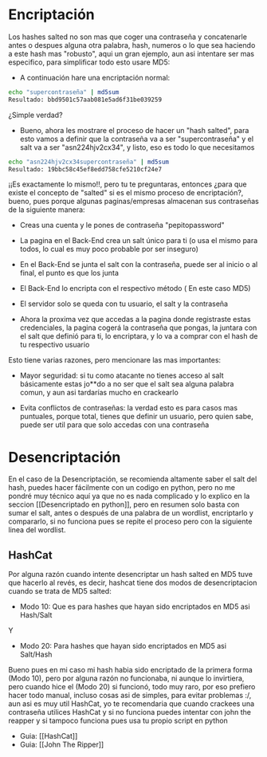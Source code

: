 
# Encriptación

Los hashes salted no son mas que coger una contraseña y concatenarle antes o despues alguna otra palabra, hash, numeros o lo que sea haciendo a este hash mas "robusto", aqui un gran ejemplo, aun asi intentare ser mas especifico, para simplificar todo esto usare MD5:

- A continuación hare una encriptación normal:

```bash
echo "supercontraseña" | md5sum
Resultado: bbd9501c57aab081e5ad6f31be039259
```

¿Simple verdad?

- Bueno, ahora les mostrare el proceso de hacer un "hash salted", para esto vamos a definir que la contraseña va a ser "supercontraseña" y el salt va a ser "asn224hjv2cx34", y listo, eso es todo lo que necesitamos

```bash
echo "asn224hjv2cx34supercontraseña" | md5sum
Resultado: 19bbc58c45ef8edd758cfe5210cf24e7
```

¡¡Es exactamente lo mismo!!, pero tu te preguntaras, entonces ¿para que existe el concepto de "salted" si es el mismo proceso de encriptación?, bueno, pues porque algunas paginas/empresas almacenan sus contraseñas de la siguiente manera:

- Creas una cuenta y le pones de contraseña "pepitopassword"

- La pagina en el Back-End crea un salt único para ti (o usa el mismo para todos, lo cual es muy poco probable por ser inseguro)

- En el Back-End se junta el salt con la contraseña, puede ser al inicio o al final, el punto es que los junta

- El Back-End lo encripta con el respectivo método ( En este caso MD5) 

- El servidor solo se queda con tu usuario, el salt y la contraseña

- Ahora la proxima vez que accedas a la pagina donde registraste estas credenciales, la pagina cogerá la contraseña que pongas, la juntara con el salt que definió para ti, lo encriptara, y lo va a comprar con el hash de tu respectivo usuario

Esto tiene varias razones, pero mencionare las mas importantes:

- Mayor seguridad: si tu como atacante no tienes acceso al salt básicamente estas jo\*\*do a no ser que el salt sea alguna palabra comun, y aun asi tardarías mucho en crackearlo 

- Evita conflictos de contraseñas: la verdad esto es para casos mas puntuales, porque total, tienes que definir un usuario, pero quien sabe, puede ser util para que solo accedas con una contraseña



# Desencriptación

En el caso de la Desencriptación, se recomienda altamente saber el salt del hash, puedes hacer fácilmente con un codigo en python, pero no me pondré muy técnico aquí ya que no es nada complicado y lo explico en la seccion  [[Desencriptado en python]], pero en resumen solo basta con sumar el salt, antes o después de una palabra de un wordlist, encriptarlo y compararlo, si no funciona pues se repite el proceso pero con la siguiente linea del wordlist. 

## HashCat

Por alguna razón cuando intente desencriptar un hash salted en MD5 tuve que hacerlo al revés, es decir, hashcat tiene dos modos de desencriptacion cuando se trata de MD5 salted:

- Modo 10: Que es para hashes que hayan sido encriptados en MD5 asi Hash/Salt

Y

- Modo 20: Para hashes que hayan sido encriptados en MD5 asi Salt/Hash

Bueno pues en mi caso mi hash habia sido encriptado de la primera forma (Modo 10), pero por alguna razón no funcionaba, ni aunque lo invirtiera, pero cuando hice el (Modo 20) si funcionó, todo muy raro, por eso prefiero hacer todo manual, incluso cosas asi de simples, para evitar problemas :/, aun asi es muy util HashCat, yo te recomendaria que cuando crackees una contraseña utilices HashCat y si no funciona puedes intentar con john the reapper y si tampoco funciona pues usa tu propio script en python

- Guia: [[HashCat]]
- Guia: [[John The Ripper]]



